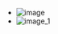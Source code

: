 - ![image](https://yupic.oss-cn-shanghai.aliyuncs.com/20210719193254.png)
- ![image_1](https://yupic.oss-cn-shanghai.aliyuncs.com/20210719193258.png)